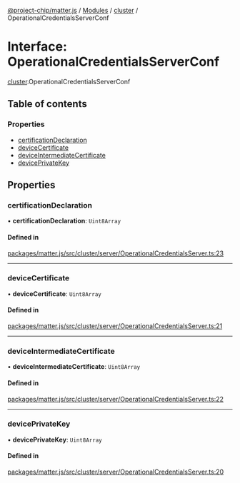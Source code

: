 [@project-chip/matter.js](../README.md) / [Modules](../modules.md) / [cluster](../modules/cluster.md) / OperationalCredentialsServerConf

# Interface: OperationalCredentialsServerConf

[cluster](../modules/cluster.md).OperationalCredentialsServerConf

## Table of contents

### Properties

- [certificationDeclaration](cluster.OperationalCredentialsServerConf.md#certificationdeclaration)
- [deviceCertificate](cluster.OperationalCredentialsServerConf.md#devicecertificate)
- [deviceIntermediateCertificate](cluster.OperationalCredentialsServerConf.md#deviceintermediatecertificate)
- [devicePrivateKey](cluster.OperationalCredentialsServerConf.md#deviceprivatekey)

## Properties

### certificationDeclaration

• **certificationDeclaration**: `Uint8Array`

#### Defined in

[packages/matter.js/src/cluster/server/OperationalCredentialsServer.ts:23](https://github.com/project-chip/matter.js/blob/5bdbf8d/packages/matter.js/src/cluster/server/OperationalCredentialsServer.ts#L23)

___

### deviceCertificate

• **deviceCertificate**: `Uint8Array`

#### Defined in

[packages/matter.js/src/cluster/server/OperationalCredentialsServer.ts:21](https://github.com/project-chip/matter.js/blob/5bdbf8d/packages/matter.js/src/cluster/server/OperationalCredentialsServer.ts#L21)

___

### deviceIntermediateCertificate

• **deviceIntermediateCertificate**: `Uint8Array`

#### Defined in

[packages/matter.js/src/cluster/server/OperationalCredentialsServer.ts:22](https://github.com/project-chip/matter.js/blob/5bdbf8d/packages/matter.js/src/cluster/server/OperationalCredentialsServer.ts#L22)

___

### devicePrivateKey

• **devicePrivateKey**: `Uint8Array`

#### Defined in

[packages/matter.js/src/cluster/server/OperationalCredentialsServer.ts:20](https://github.com/project-chip/matter.js/blob/5bdbf8d/packages/matter.js/src/cluster/server/OperationalCredentialsServer.ts#L20)

